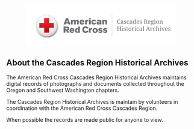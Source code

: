 <p align="center"><a href="https://https://www.cascadesarchives.com/" target="_blank"><img src="private\resources\logo\arc_cas_historical-archives.svg" width="400"></a></p>

## About the Cascades Region Historical Archives

The American Red Cross Cascades Region Historical Archives maintains digital records of photographs and documents collected throughout the Oregon and Southwest Washington chapters.

The Cascades Region Historical Archives is maintain by volunteers in coordination with the American Red Cross Cascades Region.

When possible the records are made public for anyone to view.
